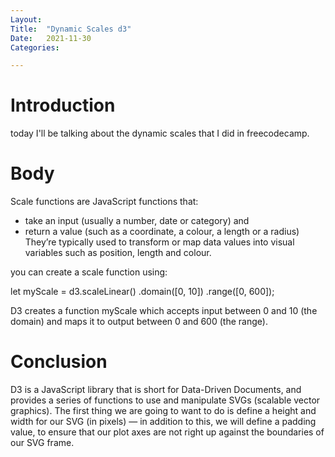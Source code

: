 ```yaml
---
Layout:
Title:	"Dynamic Scales d3"
Date:	2021-11-30
Categories:

---
```


# Introduction

today I'll be talking about the dynamic scales that I did in freecodecamp.

# Body

Scale functions are JavaScript functions that:

- take an input (usually a number, date or category) and
- return a value (such as a coordinate, a colour, a length or a radius)
They’re typically used to transform or map data values into visual variables such as position, length and colour.

you can create a scale function using:

let myScale = d3.scaleLinear()
  .domain([0, 10])
  .range([0, 600]);

D3 creates a function myScale which accepts input between 0 and 10 (the domain) and maps it to output between 0 and 600 (the range).

# Conclusion

D3 is a JavaScript library that is short for Data-Driven Documents, and provides a series of functions to use and manipulate SVGs (scalable vector graphics). The first thing we are going to want to do is define a height and width for our SVG (in pixels) — in addition to this, we will define a padding value, to ensure that our plot axes are not right up against the boundaries of our SVG frame.
